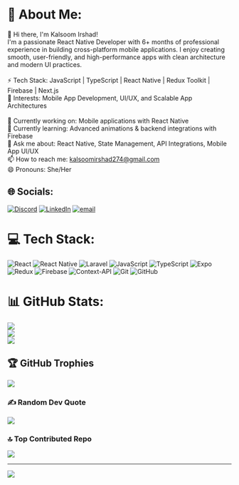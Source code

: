 # 💫 About Me:
👋 Hi there, I'm Kalsoom Irshad!  <br>I'm a passionate React Native Developer with 6+ months of professional experience in building cross-platform mobile applications. I enjoy creating smooth, user-friendly, and high-performance apps with clean architecture and modern UI practices.  <br><br>⚡ Tech Stack: JavaScript | TypeScript | React Native | Redux Toolkit | Firebase | Next.js  <br>🎯 Interests: Mobile App Development, UI/UX, and Scalable App Architectures  <br><br>🔭 Currently working on: Mobile applications with React Native  <br>🌱 Currently learning: Advanced animations & backend integrations with Firebase  <br>💬 Ask me about: React Native, State Management, API Integrations, Mobile App UI/UX  <br>📫 How to reach me: kalsoomirshad274@gmail.com  <br>😄 Pronouns: She/Her  <br>


## 🌐 Socials:
[![Discord](https://img.shields.io/badge/Discord-%237289DA.svg?logo=discord&logoColor=white)](https://discord.gg/kalsoom45) [![LinkedIn](https://img.shields.io/badge/LinkedIn-%230077B5.svg?logo=linkedin&logoColor=white)](https://linkedin.com/in/https://www.linkedin.com/in/kalsoom-irshad-9a32a622a/) [![email](https://img.shields.io/badge/Email-D14836?logo=gmail&logoColor=white)](mailto:kalsoomirshad274@gmail.com) 

# 💻 Tech Stack:
![React](https://img.shields.io/badge/react-%2320232a.svg?style=for-the-badge&logo=react&logoColor=%2361DAFB) ![React Native](https://img.shields.io/badge/react_native-%2320232a.svg?style=for-the-badge&logo=react&logoColor=%2361DAFB) ![Laravel](https://img.shields.io/badge/laravel-%23FF2D20.svg?style=for-the-badge&logo=laravel&logoColor=white) ![JavaScript](https://img.shields.io/badge/javascript-%23323330.svg?style=for-the-badge&logo=javascript&logoColor=%23F7DF1E) ![TypeScript](https://img.shields.io/badge/typescript-%23007ACC.svg?style=for-the-badge&logo=typescript&logoColor=white) ![Expo](https://img.shields.io/badge/expo-1C1E24?style=for-the-badge&logo=expo&logoColor=#D04A37) ![Redux](https://img.shields.io/badge/redux-%23593d88.svg?style=for-the-badge&logo=redux&logoColor=white) ![Firebase](https://img.shields.io/badge/firebase-%23039BE5.svg?style=for-the-badge&logo=firebase) ![Context-API](https://img.shields.io/badge/Context--Api-000000?style=for-the-badge&logo=react) ![Git](https://img.shields.io/badge/git-%23F05033.svg?style=for-the-badge&logo=git&logoColor=white) ![GitHub](https://img.shields.io/badge/github-%23121011.svg?style=for-the-badge&logo=github&logoColor=white)
# 📊 GitHub Stats:
![](https://github-readme-stats.vercel.app/api?username=kalsoom987&theme=dark&hide_border=false&include_all_commits=false&count_private=false)<br/>
![](https://nirzak-streak-stats.vercel.app/?user=kalsoom987&theme=dark&hide_border=false)<br/>
![](https://github-readme-stats.vercel.app/api/top-langs/?username=kalsoom987&theme=dark&hide_border=false&include_all_commits=false&count_private=false&layout=compact)

## 🏆 GitHub Trophies
![](https://github-profile-trophy.vercel.app/?username=kalsoom987&theme=radical&no-frame=false&no-bg=true&margin-w=4)

### ✍️ Random Dev Quote
![](https://quotes-github-readme.vercel.app/api?type=horizontal&theme=radical)

### 🔝 Top Contributed Repo
![](https://github-contributor-stats.vercel.app/api?username=kalsoom987&limit=5&theme=dark&combine_all_yearly_contributions=true)

---
[![](https://visitcount.itsvg.in/api?id=kalsoom987&icon=0&color=10)](https://visitcount.itsvg.in)

<!-- Proudly created with GPRM ( https://gprm.itsvg.in ) -->

